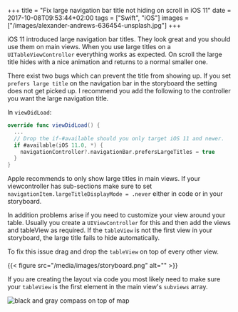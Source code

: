 +++
title = "Fix large navigation bar title not hiding on scroll in iOS 11"
date = 2017-10-08T09:53:44+02:00
tags = ["Swift", "iOS"]
images = ["/images/alexander-andrews-636454-unsplash.jpg"]
+++

iOS 11 introduced large navigation bar titles. They look great and you should use them on main views. When you use large titles on a ```UITableViewController``` everything works as expected. On scroll the large title hides with a nice animation and returns to a normal smaller one.<!--more-->

There exist two bugs which can prevent the title from showing up. If you set ```prefers large title``` on the navigation bar in the storyboard the setting does not get picked up. I recommend you add the following to the controller you want the large navigation title.

In ```viewDidLoad```:
```swift
override func viewDidLoad() {
  ...
  // Drop the if-#available should you only target iOS 11 and newer.
  if #available(iOS 11.0, *) {
    navigationController?.navigationBar.prefersLargeTitles = true
  }
}
```

Apple recommends to only show large titles in main views. If your viewcontroller has sub-sections make sure to set ```navigationItem.largeTitleDisplayMode = .never``` either in code or in your storyboard.


In addition problems arise if you need to customize your view around your table. Usually you create a ```UIViewController``` for this and then add the views and tableView as required.
If the ```tableView``` is not the first view in your storyboard, the large title fails to hide automatically.

To fix this issue drag and drop the ```tableView``` on top of every other view.

{{< figure src="/media/images/storyboard.png" alt="" >}}

If you are creating the layout via code you most likely need to make sure your ```tableView``` is the first element in the main view's ```subviews``` array.

![black and gray compass on top of map](/images/alexander-andrews-636454-unsplash.jpg)
